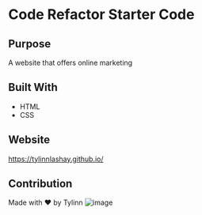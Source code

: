 # Code Refactor Starter Code

## Purpose
A website that offers online marketing 

## Built With
* HTML
* CSS

## Website
https://tylinnlashay.github.io/

## Contribution
Made with ❤️ by Tylinn
![image](https://user-images.githubusercontent.com/84997566/122663943-06b5ca80-d153-11eb-943e-2754d81c264b.png)
